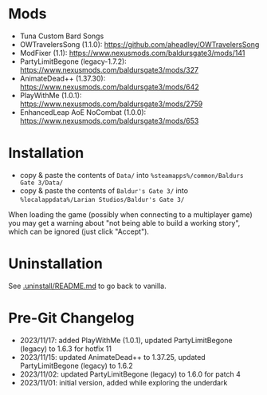 # Mods
  - Tuna Custom Bard Songs
  - OWTravelersSong (1.1.0): https://github.com/aheadley/OWTravelersSong
  - ModFixer (1.1): https://www.nexusmods.com/baldursgate3/mods/141
  - PartyLimitBegone (legacy-1.7.2): https://www.nexusmods.com/baldursgate3/mods/327
  - AnimateDead++ (1.37.30): https://www.nexusmods.com/baldursgate3/mods/642
  - PlayWithMe (1.0.1): https://www.nexusmods.com/baldursgate3/mods/2759
  - EnhancedLeap AoE NoCombat (1.0.0): https://www.nexusmods.com/baldursgate3/mods/653

# Installation
  - copy & paste the contents of `Data/` into `%steamapps%/common/Baldurs Gate 3/Data/`
  - copy & paste the contents of `Baldur's Gate 3/` into `%localappdata%/Larian Studios/Baldur's Gate 3/`

When loading the game (possibly when connecting to a multiplayer game) you may get a warning about "not being able to build a working story", which can be ignored (just click "Accept").

# Uninstallation

See [.uninstall/README.md](.uninstall/README.md) to go back to vanilla.

# Pre-Git Changelog
  - 2023/11/17: added PlayWithMe (1.0.1), updated PartyLimitBegone (legacy) to 1.6.3 for hotfix 11
  - 2023/11/15: updated AnimateDead++ to 1.37.25, updated PartyLimitBegone (legacy) to 1.6.2
  - 2023/11/02: updated PartyLimitBegone (legacy) to 1.6.0 for patch 4
  - 2023/11/01: initial version, added while exploring the underdark
